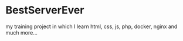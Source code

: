 # BestServerEver
my training project in which I learn html, css, js, php, docker, nginx and much more...

